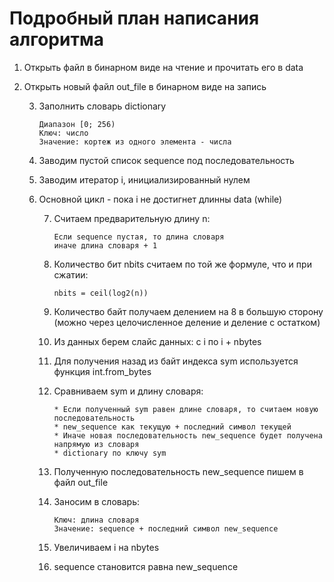 # Подробный план написания алгоритма

1. Открыть файл в бинарном виде на чтение и прочитать его в data
2. Открыть новый файл out_file в бинарном виде на запись

    3. Заполнить словарь dictionary
        ```
        Диапазон [0; 256)
        Ключ: число
        Значение: кортеж из одного элемента - числа
        ```
    4. Заводим пустой список sequence под последовательность
    5. Заводим итератор i, инициализированный нулем
    6. Основной цикл - пока i не достигнет длинны data (while)

        7. Считаем предварительную длину n:
            ```
            Если sequence пустая, то длина словаря
            иначе длина словаря + 1
            ```
        8. Количество бит nbits считаем по той же формуле, что и при сжатии:
            ```
            nbits = ceil(log2(n))
            ```
        9. Количество байт получаем делением на 8 в большую сторону (можно через целочисленное деление и деление с остатком)

        10. Из данных берем слайс данных: с i по i + nbytes
        11. Для получения назад из байт индекса sym используется функция int.from_bytes
        12. Сравниваем sym и длину словаря:
            ```
            * Если полученный sym равен длине словаря, то считаем новую последовательность
            * new_sequence как текущую + последний символ текущей
            * Иначе новая последовательность new_sequence будет получена напрямую из словаря
            * dictionary по ключу sym
            ```
        13. Полученную последовательность new_sequence пишем в файл out_file
        14. Заносим в словарь:
            ```
            Ключ: длина словаря
            Значение: sequence + последний символ new_sequence
            ```
        15. Увеличиваем i на nbytes
        16. sequence становится равна new_sequence